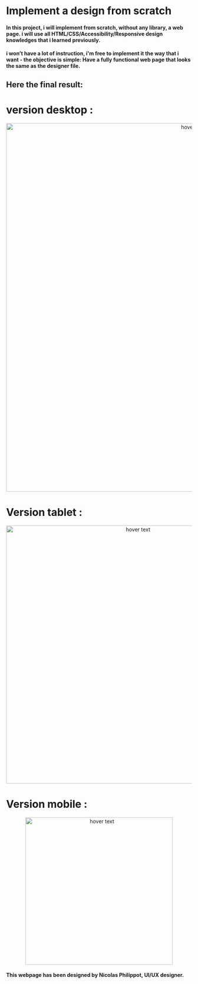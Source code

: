 # Implement a design from scratch

#### In this project, i will implement from scratch, without any library, a web page. i will use all HTML/CSS/Accessibility/Responsive design knowledges that i learned previously.

#### i won’t have a lot of instruction, i'm free to implement it the way that i want - the objective is simple: Have a fully functional web page that looks the same as the designer file.

## Here the final result:

# version desktop :

<p align="center">
  <img src="https://samdaph.com/portfolio/desktop.png" width="1000" title="hover text">
</p>

# Version tablet :

<p align="center">
  <img src="https://samdaph.com/portfolio/tablet.png" width="700" title="hover text">
</p>

# Version mobile :

<p align="center">
  <img src="https://samdaph.com/portfolio/mobile.png" width="400" title="hover text">
</p>

#### This webpage has been designed by Nicolas Philippot, UI/UX designer.